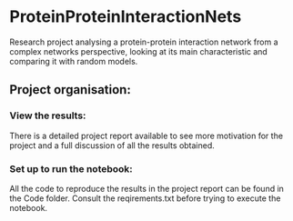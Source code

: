 # ProteinProteinInteractionNets
Research project analysing a protein-protein interaction network from a complex networks perspective, looking at its main characteristic and comparing it with random models.

## Project organisation:
### View the results:
There is a detailed project report available to see more motivation for the project and a full discussion of all the results obtained.

### Set up to run the notebook:
All the code to reproduce the results in the project report can be found in the Code folder. Consult the reqirements.txt before trying to execute the notebook.
